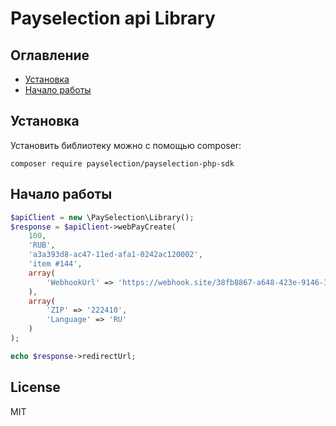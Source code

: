 # Payselection api Library

## Оглавление

- [Установка](#установка)
- [Начало работы](#начало-работы)

## Установка

Установить библиотеку можно с помощью composer:

```
composer require payselection/payselection-php-sdk
```

## Начало работы

```php
$apiClient = new \PaySelection\Library();
$response = $apiClient->webPayCreate(
    100,
    'RUB',
    'a3a393d8-ac47-11ed-afa1-0242ac120002',
    'item #144',
    array(
        'WebhookUrl' => 'https://webhook.site/38fb8867-a648-423e-9146-30576b2ad8e4'
    ),
    array(
        'ZIP' => '222410',
        'Language' => 'RU'
    )
);

echo $response->redirectUrl;
```

## License

MIT
